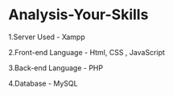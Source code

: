 # Analysis-Your-Skills

1.Server Used - Xampp

2.Front-end Language - Html, CSS , JavaScript

3.Back-end Language - PHP

4.Database - MySQL
